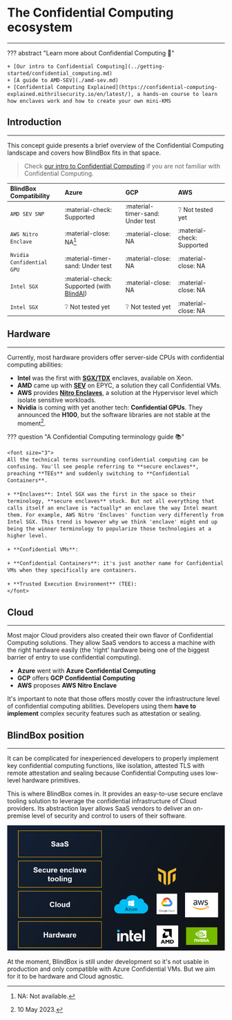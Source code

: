 # The Confidential Computing ecosystem
_______________________________

??? abstract "Learn more about Confidential Computing 📖" 

	+ [Our intro to Confidential Computing](../getting-started/confidential_computing.md)
	+ [A guide to AMD-SEV](./amd-sev.md)
	+ [Confidential Computing Explained](https://confidential-computing-explained.mithrilsecurity.io/en/latest/), a hands-on course to learn how enclaves work and how to create your own mini-KMS

## Introduction
_______________

This concept guide presents a brief overview of the Confidential Computing landscape and covers how BlindBox fits in that space. 

> Check [our intro to Confidential Computing](../getting-started/confidential_computing.md) if you are not familiar with Confidential Computing.


| BlindBox Compatibility | Azure | GCP | AWS |
| :--------------------- | :---- | :-- | :-- |
| `AMD SEV SNP`       | :material-check: Supported  | :material-timer-sand: Under test | :grey_question: Not tested yet | 
| `AWS Nitro Enclave`       | :material-close: NA[^1]  | :material-close:  NA | :material-check: Supported | 
| `Nvidia Confidential GPU`     | :material-timer-sand: Under test | :material-close: NA  | :material-close:  NA |
| `Intel SGX`     | :material-check: Supported (with [BlindAI](../past-projects/blindai.md)) | :material-close: NA  | :material-close:  NA |
| `Intel SGX`     | :grey_question: Not tested yet | :grey_question: Not tested yet | :material-close:  NA |

[^1]: NA: Not available.

## Hardware
_________________

Currently, most hardware providers offer server-side CPUs with confidential computing abilities: 

+ **Intel** was the first with [**SGX/TDX**](https://blindai.mithrilsecurity.io/en/latest/docs/concepts/SGX_vs_Nitro/#intel-sgx) enclaves, available on Xeon. 
+ **AMD** came up with [**SEV**](./amd-sev.md) on EPYC, a solution they call Confidential VMs. 
+ **AWS** provides [**Nitro Enclaves**](./nitro-enclaves.md), a solution at the Hypervisor level which isolate sensitive workloads.
+ **Nvidia** is coming with yet another tech: **Confidential GPUs**. They announced the **H100**, but the software libraries are not stable at the moment[^2].

[^2]: 10 May 2023.

??? question "A Confidential Computing terminology guide 📚"

	<font size="3"> 
	All the technical terms surrounding confidential computing can be confusing. You'll see people referring to **secure enclaves**, preaching **TEEs** and suddenly switching to **Confidential Containers**. 

	+ **Enclaves**: Intel SGX was the first in the space so their terminology, **secure enclaves** stuck. But not all everything that calls itself an enclave is *actually* an enclave the way Intel meant them. For example, AWS Nitro 'Enclaves' function very differently from Intel SGX. This trend is however why we think 'enclave' might end up being the winner terminology to popularize those technologies at a higher level.

	+ **Confidential VMs**:

	+ **Confidential Containers**: it's just another name for Confidential VMs when they specifically are containers. 

	+ **Trusted Execution Environment** (TEE):
	</font>

## Cloud
_____________________

Most major Cloud providers also created their own flavor of Confidential Computing solutions. They allow SaaS vendors to access a machine with the right hardware easily (the 'right' hardware being one of the biggest barrier of entry to use confidential computing).

- **Azure** went with **Azure Confidential Computing**
- **GCP** offers **GCP Confidential Computing**
- **AWS** proposes **AWS Nitro Enclave**

It's important to note that those offers mostly cover the infrastructure level of confidential computing abilities. Developers using them **have to implement** complex security features such as attestation or sealing.


## BlindBox position
_________________

It can be complicated for inexperienced developers to properly implement key confidential computing functions, like isolation, attested TLS with remote attestation and sealing because Confidential Computing uses low-level hardware primitives. 

This is where BlindBox comes in. It provides an easy-to-use secure enclave tooling solution to leverage the confidential infrastructure of Cloud providers. Its abstraction layer allows SaaS vendors to deliver an on-premise level of security and control to users of their software.

![blindbox_position_in_ecosystem](../../assets/BlindBox_ecosystem_place.png)

At the moment, BlindBox is still under development so it's not usable in production and only compatible with Azure Confidential VMs. But we aim for it to be hardware and Cloud agnostic. 
